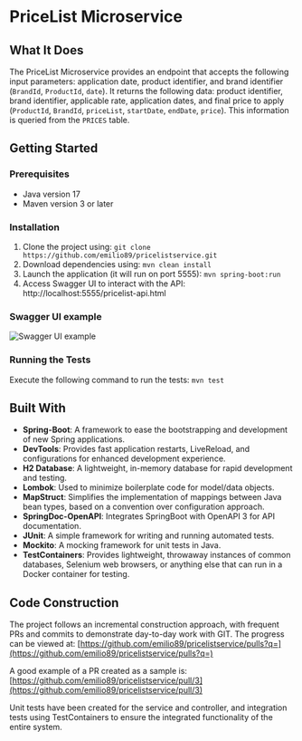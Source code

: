 # PriceList Microservice

## What It Does
The PriceList Microservice provides an endpoint that accepts the following input parameters: application date, product identifier, and brand identifier (`BrandId`, `ProductId`, `date`). It returns the following data: product identifier, brand identifier, applicable rate, application dates, and final price to apply (`ProductId`, `BrandId`, `priceList`, `startDate`, `endDate`, `price`). This information is queried from the `PRICES` table.

## Getting Started

### Prerequisites
- Java version 17
- Maven version 3 or later

### Installation
1. Clone the project using:
   ```git clone https://github.com/emilio89/pricelistservice.git```
2. Download dependencies using:
   ```mvn clean install```
3. Launch the application (it will run on port 5555):
   ```mvn spring-boot:run```
4. Access Swagger UI to interact with the API:
   http://localhost:5555/pricelist-api.html

### Swagger UI example

![Swagger UI example](docs/images/swagger.png)


### Running the Tests
Execute the following command to run the tests:
```mvn test```

## Built With
- **Spring-Boot**: A framework to ease the bootstrapping and development of new Spring applications.
- **DevTools**: Provides fast application restarts, LiveReload, and configurations for enhanced development experience.
- **H2 Database**: A lightweight, in-memory database for rapid development and testing.
- **Lombok**: Used to minimize boilerplate code for model/data objects.
- **MapStruct**: Simplifies the implementation of mappings between Java bean types, based on a convention over configuration approach.
- **SpringDoc-OpenAPI**: Integrates SpringBoot with OpenAPI 3 for API documentation.
- **JUnit**: A simple framework for writing and running automated tests.
- **Mockito**: A mocking framework for unit tests in Java.
- **TestContainers**: Provides lightweight, throwaway instances of common databases, Selenium web browsers, or anything else that can run in a Docker container for testing.

## Code Construction
The project follows an incremental construction approach, with frequent PRs and commits to demonstrate day-to-day work with GIT. The progress can be viewed at:
[https://github.com/emilio89/pricelistservice/pulls?q=](https://github.com/emilio89/pricelistservice/pulls?q=)

A good example of a PR created as a sample is:
[https://github.com/emilio89/pricelistservice/pull/3](https://github.com/emilio89/pricelistservice/pull/3)

Unit tests have been created for the service and controller, and integration tests using TestContainers to ensure the integrated functionality of the entire system.

